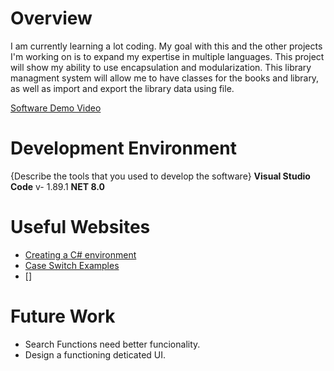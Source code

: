 # Overview

I am currently learning a lot coding. My goal with this and the other projects I'm working on is to expand my expertise in multiple languages.
This project will show my ability to use encapsulation and modularization.
This library managment system will allow me to have classes for the books and library, as well as import and export the library data using file.

[Software Demo Video](http://youtube.link.goes.here)

# Development Environment

{Describe the tools that you used to develop the software}
**Visual Studio Code** v- 1.89.1
**NET 8.0**
# Useful Websites

- [Creating a C# environment](https://learn.microsoft.com/en-us/dotnet/core/tutorials/with-visual-studio-code?pivots=dotnet-8-0)
- [Case Switch Examples](https://www.geeksforgeeks.org/c-switch-statement/#)
- []

# Future Work

- Search Functions need better funcionality.
- Design a functioning deticated UI.
